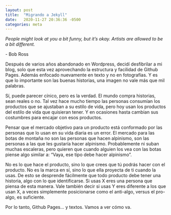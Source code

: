 ```yaml
---
layout: post
title:  "Migrando a Jekyll"
date:   2020-11-27 20:36:36 -0500
categories: meta
---
```

*People might look at you a bit funny, but it’s okay. Artists are allowed to be a bit different.*

\- Bob Ross

Después de varios años abandonado en Wordpress, decidí desfibrilar a mi blog, solo que esta vez aprovechando la estructura y facilidad de Github Pages. Además enfocado nuevamente en texto y no en fotografías. Y es que lo importante son las buenas historias, una imagen no vale más que mil palabras.
<!--more-->
Sí, puede parecer cínico, pero es la verdad. El mundo compra historias, sean reales o no. Tal vez hace mucho tiempo las personas consumían los productos que se ajustaban a su estilo de vida, pero hoy usan los productos del estilo de vida que quisieran tener. Y en ocasiones hasta cambian sus costumbres para encajar con esos productos.

Pensar que el mercado objetivo para un producto está conformado por las personas que lo usan en su vida diaria es un error. El mercado para las botas de montaña no son las personas que hacen alpinismo, son las personas a las que les gustaría hacer alpinismo. Probablemente ni suban muchas escaleras, pero quieren que cuando alguien los vea con las botas piense algo similar a: “Vaya, ese tipo  debe hacer alpinismo”.

No es lo que hace el producto, sino lo que crees que tú podrás hacer con el producto. No es la marca en sí, sino lo que ella proyecta de ti cuando la usas. De esto se desprende fácilmente que todo producto debe tener una historia, algo con lo que identificarse. Si usas X eres una persona que piensa de esta manera. Vale también decir si usas Y eres diferente a los que usan X, a veces simplemente posicionarse como el anti-algo, versus el pro-algo, es suficiente.

Por lo tanto, Github Pages... y textos. Vamos a ver cómo va.
